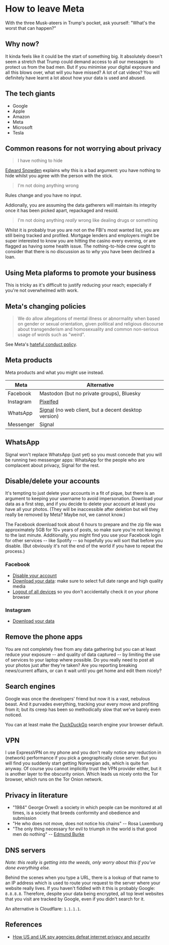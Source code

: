 # How to leave Meta

With the three Musk-ateers in Trump's pocket, ask yourself: "What's the worst that can happen?"

## Why now?

It kinda feels like it could be the start of something big. It absolutely doesn't seem a stretch that Trump could demand access to all our messages to protect us from the bad men. But if you minimise your digital exposure and all this blows over, what will you have missed? A lot of cat videos? You will definitely have learnt a lot about how your data is used and abused.

## The tech giants

- Google
- Apple
- Amazon
- Meta
- Microsoft
- Tesla

## Common reasons for not worrying about privacy

> I have nothing to hide

[Edward Snowden](https://www.youtube.com/watch?v=pcSlowAhvUk) explains why this is a bad argument: you have nothing to hide whilst you agree with the person with the stick.

> I'm not doing anything wrong

Rules change and you have no input.

Addionally, you are assuming the data gatherers will maintain its integrity once it has been picked apart, repackaged and resold.

> I'm not doing anything _really_ wrong like dealing drugs or something

Whilst it is probably true you are not on the FBI's most wanted list, you are still being tracked and profiled. Mortgage lenders and employers might be super interested to know you are hitting the casino every evening, or are flagged as having some health issue. The nothing-to-hide crew ought to consider that there is no discussion as to _why_ you have been declined a loan.

## Using Meta plaforms to promote your business

This is tricky as it's difficult to justify reducing your reach; especially if you're not overwhelmed with work.

## Meta's changing policies

> We do allow allegations of mental illness or abnormality when based on gender or sexual orientation, given political and religious discourse about transgenderism and homosexuality and common non-serious usage of words such as "weird".

See Meta's [hateful conduct policy](https://transparency.meta.com/en-gb/policies/community-standards/hateful-conduct/).

## Meta products

Meta products and what you might use instead.

| Meta | Alternative |
|--------------------|-------------------------|
| Facebook           | Mastodon (but no private groups), Bluesky |
| Instagram          | [Pixelfed](https://pixelfed.org/) |
| WhatsApp           | [Signal](https://signal.org/download/) (no web client, but a decent desktop version) |
| Messenger          | Signal |

## WhatsApp

Signal won't replace WhatsApp (just yet) so you must concede that you will be running two messenger apps: WhatsApp for the people who are complacent about privacy, Signal for the rest.

## Disable/delete your accounts

It's tempting to just delete your accounts in a fit of pique, but there is an argument to keeping your username to avoid impersonation. Download your data as a first step, and if you decide to delete your account at least you have all your photos. (They will be inaccessible after deletion but will they really be removed by Meta? Maybe not, we cannot know.)

The Facebook download took about 6 hours to prepare and the zip file was approximately 5GB for 10+ years of posts, so make sure you're not leaving it to the last minute. Additionally, you might find you use your Facebook login for other services -- like Spotify -- so hopefully you will sort that before you disable. (But obviously it's not the end of the world if you have to repeat the process.)

### Facebook

- [Disable your account](https://accountscenter.facebook.com/personal_info/account_ownership_and_control/deletion_and_deactivation/?is_from_dialog=true)
- [Download your data](https://accountscenter.facebook.com/info_and_permissions): make sure to select full date range and high quality media
- [Logout of all devices](https://accountscenter.facebook.com/password_and_security/login_activity) so you don't accidentally check it on your phone browser

### Instagram

- [Download your data](https://privacycenter.instagram.com/guide/dyi/)

## Remove the phone apps

You are not completely free from any data gathering but you can at least reduce your exposure -- and quality of data captured -- by limiting the use of services to your laptop where possible. Do you really need to post all your photos just after they're taken? Are you reporting breaking news/current affairs, or can it wait until you get home and edit them nicely?

## Search engines

Google was once the developers' friend but now it is a vast, nebulous beast. And it purvades everything, tracking your every move and profiting from it; but its creep has been so methodically slow that we've barely even noticed.

You can at least make the [DuckDuckGo](https://duckduckgo.com/) search engine your browser default.

## VPN

I use ExpressVPN on my phone and you don't really notice any reduction in (network) performance if you pick a geographically close server. But you will find you suddenly start getting Norwegian ads, which is quite fun anyway. Of course you cannot implicitly trust the VPN provider either, but it is another layer to the obscurity onion. Which leads us nicely onto the Tor browser, which runs on the Tor Onion network.

## Privacy in literature

- "1984" George Orwell: a society in which people can be monitored at all times, is a society that breeds conformity and obedience and submission
- "He who does not move, does not notice his chains" -- Rosa Luxemburg
- "The only thing necessary for evil to triumph in the world is that good men do nothing" -- [Edmund Burke](https://en.wikipedia.org/wiki/Edmund_Burke)

## DNS servers

*Note: this really is getting into the weeds, only worry about this if you've done everything else.*

Behind the scenes when you type a URL, there is a lookup of that name to an IP address which is used to route your request to the server where your website really lives. If you haven't fiddled with it this is probably Google: `8.8.8.8`. Therefore, despite your data being encrypted, all top level websites that you visit are tracked by Google, even if you didn't search for it.

An alternative is Cloudflare: `1.1.1.1`.

<!--
## Freedom of speech/expression

- Rumble
-->

## References

- [How US and UK spy agencies defeat internet privacy and security](https://www.theguardian.com/world/2013/sep/05/nsa-gchq-encryption-codes-security)
